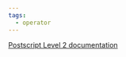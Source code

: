 ```yaml
---
tags:
  - operator
---
```

[Postscript Level 2 documentation](https://hepunx.rl.ac.uk/~adye/psdocs/ref/PSL2u.html#undef)